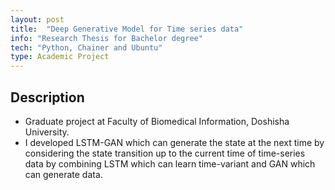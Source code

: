 ```yaml
---
layout: post
title:  "Deep Generative Model for Time series data"
info: "Research Thesis for Bachelor degree"
tech: "Python, Chainer and Ubuntu"
type: Academic Project
---
```


## Description
* Graduate project at Faculty of Biomedical Information, Doshisha University.
* I developed LSTM-GAN which can generate the state at the next time by considering the state transition up to the current time of time-series data by combining LSTM which can learn time-variant and GAN which can generate data.

